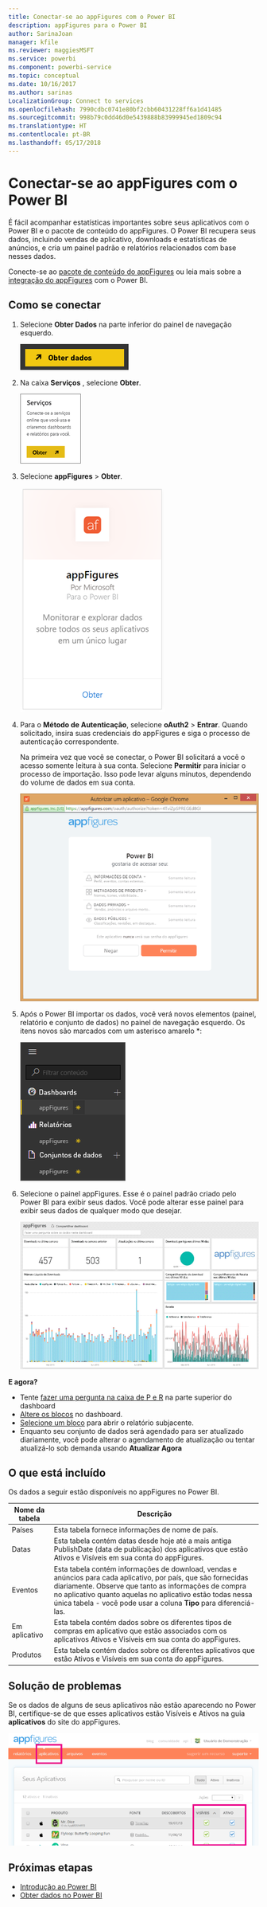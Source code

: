 ```yaml
---
title: Conectar-se ao appFigures com o Power BI
description: appFigures para o Power BI
author: SarinaJoan
manager: kfile
ms.reviewer: maggiesMSFT
ms.service: powerbi
ms.component: powerbi-service
ms.topic: conceptual
ms.date: 10/16/2017
ms.author: sarinas
LocalizationGroup: Connect to services
ms.openlocfilehash: 7990cdbc0741e80bf2cbb60431228ff6a1d41485
ms.sourcegitcommit: 998b79c0dd46d0e5439888b83999945ed1809c94
ms.translationtype: HT
ms.contentlocale: pt-BR
ms.lasthandoff: 05/17/2018
---
```

# <a name="connect-to-appfigures-with-power-bi"></a>Conectar-se ao appFigures com o Power BI
É fácil acompanhar estatísticas importantes sobre seus aplicativos com o Power BI e o pacote de conteúdo do appFigures. O Power BI recupera seus dados, incluindo vendas de aplicativo, downloads e estatísticas de anúncios, e cria um painel padrão e relatórios relacionados com base nesses dados.

Conecte-se ao [pacote de conteúdo do appFigures](https://app.powerbi.com/getdata/services/appfigures) ou leia mais sobre a [integração do appFigures](https://powerbi.microsoft.com/integrations/appfigures) com o Power BI.

## <a name="how-to-connect"></a>Como se conectar
1. Selecione **Obter Dados** na parte inferior do painel de navegação esquerdo.
   
   ![](media/service-connect-to-appfigures/pbi_getdata.png)
2. Na caixa **Serviços** , selecione **Obter**.
   
   ![](media/service-connect-to-appfigures/pbi_getservices.png)
3. Selecione **appFigures** \>  **Obter**.
   
   ![](media/service-connect-to-appfigures/appfigures.png)
4. Para o **Método de Autenticação**, selecione **oAuth2** \> **Entrar**. Quando solicitado, insira suas credenciais do appFigures e siga o processo de autenticação correspondente.
   
   Na primeira vez que você se conectar, o Power BI solicitará a você o acesso somente leitura à sua conta. Selecione **Permitir** para iniciar o processo de importação. Isso pode levar alguns minutos, dependendo do volume de dados em sua conta.
   
   ![](media/service-connect-to-appfigures/appfiguresdoc_06.png)
5. Após o Power BI importar os dados, você verá novos elementos (painel, relatório e conjunto de dados) no painel de navegação esquerdo. Os itens novos são marcados com um asterisco amarelo \*:
   
    ![](media/service-connect-to-appfigures/pbi_appfigures3.png)
6. Selecione o painel appFigures. Esse é o painel padrão criado pelo Power BI para exibir seus dados. Você pode alterar esse painel para exibir seus dados de qualquer modo que desejar.
   
    ![](media/service-connect-to-appfigures/appfiguresdoc_01.png)

**E agora?**

* Tente [fazer uma pergunta na caixa de P e R](power-bi-q-and-a.md) na parte superior do dashboard
* [Altere os blocos](service-dashboard-edit-tile.md) no dashboard.
* [Selecione um bloco](service-dashboard-tiles.md) para abrir o relatório subjacente.
* Enquanto seu conjunto de dados será agendado para ser atualizado diariamente, você pode alterar o agendamento de atualização ou tentar atualizá-lo sob demanda usando **Atualizar Agora**

## <a name="whats-included"></a>O que está incluído
Os dados a seguir estão disponíveis no appFigures no Power BI.

| **Nome da tabela** | **Descrição** |
| --- | --- |
| Países |Esta tabela fornece informações de nome de país. |
| Datas |Esta tabela contém datas desde hoje até a mais antiga PublishDate (data de publicação) dos aplicativos que estão Ativos e Visíveis em sua conta do appFigures. |
| Eventos |Esta tabela contém informações de download, vendas e anúncios para cada aplicativo, por país, que são fornecidas diariamente. Observe que tanto as informações de compra no aplicativo quanto aquelas no aplicativo estão todas nessa única tabela - você pode usar a coluna <strong>Tipo</strong> para diferenciá-las. |
| Em aplicativo |Esta tabela contém dados sobre os diferentes tipos de compras em aplicativo que estão associados com os aplicativos Ativos e Visíveis em sua conta do appFigures. |
| Produtos |Esta tabela contém dados sobre os diferentes aplicativos que estão Ativos e Visíveis em sua conta do appFigures. |

## <a name="troubleshooting"></a>Solução de problemas
Se os dados de alguns de seus aplicativos não estão aparecendo no Power BI, certifique-se de que esses aplicativos estão Visíveis e Ativos na guia **aplicativos** do site do appFigures.

![](media/service-connect-to-appfigures/appfiguresdoc_11.png)

## <a name="next-steps"></a>Próximas etapas
* [Introdução ao Power BI](service-get-started.md)
* [Obter dados no Power BI](service-get-data.md)

